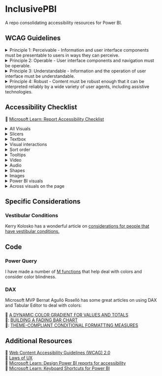 # InclusivePBI
A repo consolidating accessibility resources for Power BI.

## WCAG Guidelines

<details>
<summary> Principle 1: Perceivable - Information and user interface components must be presentable to users in ways they can perceive. </summary><br />

| Number | Title | Guideline |
| ------ | ----- | --------- |
| 1.1 | Text Alternatives | :link: [Provide text alternatives for any non-text content so that it can be changed into other forms people need, such as large print, braille, speech, symbols or simpler language.](https://www.w3.org/TR/UNDERSTANDING-WCAG20/text-equiv.html) |
| 1.2 | Time-based Media | :link: [Provide alternatives for time-based media.](https://www.w3.org/TR/UNDERSTANDING-WCAG20/media-equiv.html)|
| 1.3 | Adaptable | :link: [Create content that can be presented in different ways (for example simpler layout) without losing information or structure.](https://www.w3.org/TR/UNDERSTANDING-WCAG20/content-structure-separation.html) |
| 1.4 | Distinguishable | :link: [Make it easier for users to see and hear content including separating foreground from background.](https://www.w3.org/TR/UNDERSTANDING-WCAG20/visual-audio-contrast.html) |

<br />

</details>

<details>
<summary> Principle 2: Operable - User interface components and navigation must be operable.</summary> 
<br />

| Number | Title | Guideline |
| ------ | ----- | --------- |
| 2.1 | Keyboard Accessible | :link: [Make all functionality available from a keyboard.](https://www.w3.org/TR/UNDERSTANDING-WCAG20/keyboard-operation.html) |
| 2.2 | Enough Time | :link: [Provide users enough time to read and use content.](https://www.w3.org/TR/UNDERSTANDING-WCAG20/time-limits.html) |
| 2.3 | Seizures | :link: [Do not design content in a way that is known to cause seizures.](https://www.w3.org/TR/UNDERSTANDING-WCAG20/seizure.html) |
| 2.4 | Navigable | :link: [Provide ways to help users navigate, find content, and determine where they are.](https://www.w3.org/TR/UNDERSTANDING-WCAG20/navigation-mechanisms.html) |

<br />

</details>

<details>
<summary> Principle 3: Understandable - Information and the operation of user interface must be understandable. </summary>
<br />

| Number | Title | Guideline |
| ------ | ----- | --------- |
| 3.1 | Readable | :link: [Make text content readable and understandable.](https://www.w3.org/TR/UNDERSTANDING-WCAG20/meaning.html) |
| 3.2 | Predictable | :link: [Make Web pages appear and operate in predictable ways.](https://www.w3.org/TR/UNDERSTANDING-WCAG20/consistent-behavior.html) |
| 3.3 | Input Assistance | :link: [Help users avoid and correct mistakes.](https://www.w3.org/TR/UNDERSTANDING-WCAG20/minimize-error.html) |

<br />

</details>

<details>
<summary> Principle 4: Robust - Content must be robust enough that it can be interpreted reliably by a wide variety of user agents, including assistive technologies. </summary> 
<br />

| Number | Title | Guideline |
| ------ | ----- | --------- |
| 4.1 | Compatible | :link: [Maximize compatibility with current and future user agents, including assistive technologies.](https://www.w3.org/TR/UNDERSTANDING-WCAG20/ensure-compat.html) |

<br />

</details>

## Accessibility Checklist

🔗 [Microsoft Learn: Report Accessibility Checklist](https://learn.microsoft.com/en-us/power-bi/create-reports/desktop-accessibility-creating-reports#report-accessibility-checklist)

<details>
<summary>All Visuals</summary>

- [ ] Ensure color contrast between title, axis label, and data label text and the background are at least 4.5:1.
- [ ] Avoid using color as the only means of conveying information. Use text or icons to supplement or replace the color.
- [ ] Replace unnecessary jargon or acronyms.
- [ ] Ensure alt text is added to all non-decorative visuals on the page.
- [ ] Check that your report page works for users with color vision deficiency.
</details>

<details>
<summary>Slicers</summary>
  
- [ ]  If you have a collection of several slicers on your report pages, ensure your design is consistent across pages. Use the same font, colors, and spatial position as much as possible.
</details>

<details>
<summary>Textbox</summary>

- [ ] Ensure color contrast between font and background are at least 4.5:1.
- [ ] Make sure to put text contents in the alt text box so screen readers can read them.
</details>

<details>
<summary>Visual interactions</summary>
  
- [ ] Is key information only accessible through an interaction? If so, rearrange your visuals so they're pre-filtered to make the important conclusion more obvious.
- [ ] Are you using bookmarks for navigation? Try navigating your report with a keyboard to ensure the experience is acceptable for keyboard-only users.
</details>

<details>
<summary>Sort order</summary>
  
- [ ] Have you purposefully set the sort order of each visual on the page? The accessible Show Data table shows the data in the sort order you have set on the visual.
</details>

<details>
<summary>Tooltips</summary>
  
- [ ] Don't use tooltips to convey important information. Users with motor issues and users who don't use a mouse will have difficulties accessing them.
- [ ] Do add tooltips to charts as ancillary information. It's included in the accessible Show Data table for each visual.
</details>

<details>
<summary>Video</summary>
  
- [ ] Avoid video that automatically starts when the page is rendered.
- [ ] Ensure your video has captions, or provide a transcript.
</details>

<details>
<summary>Audio</summary>
  
- [ ] Avoid audio that automatically starts when the page is rendered.
- [ ] Provide a transcript for any audio.
</details>

<details>
<summary>Shapes</summary>
  
- [ ] Make sure any decorative shapes are marked as hidden in tab order, so they aren't announced by a screen reader.
- [ ] Avoid using too many decorative shapes to the point where they're distracting.
- [ ] When using shapes to call out data points, use alt text to explain what is being called out.
</details>

<details>
<summary>Images</summary>
  
- [ ] When using images to call out data points, use alt text to explain what is being called out.
- [ ] Make sure any decorative images are marked as hidden in tab order, so they aren't announced by a screen reader.
- [ ] Avoid using too many decorative images, to the point where they're distracting.
</details>

<details>
<summary>Power BI visuals</summary>
  
- [ ] Check the accessible Show Data table for Power BI visuals. If the information shown isn't enough, look for another visual.
- [ ] If you use the Play Axis custom visual, ensure it doesn't auto play. Make it obvious that the user must press the play/pause button to start/stop the changing values.
</details>

<details>
<summary>Across visuals on the page</summary>
  
- [ ] Set tab order and turn off tab order (mark the item as hidden) on any decorative items.
</details>

##  Specific Considerations 

### Vestibular Conditions

Kerry Kolosko has a wonderful article on [considerations for people that have vestibular conditions.](https://kerrykolosko.com/drop-the-drop-shadows/)

## Code

### Power Query

I have made a number of [M functions](https://github.com/cbaragao/InclusivePBI/tree/main/PQ) that help deal with colors and consider color blindness.

### DAX

Microsoft MVP Bernat Agulló Roselló has some great articles on using DAX and Tabular Editor to deal with colors:

🔗 [A DYNAMIC COLOR GRADIENT FOR VALUES AND TOTALS](https://www.esbrina-ba.com/conditional-formatting-with-a-dynamic-divergent-color-gradient-for-values-and-totals/) <br />
🔗: [BUILDING A FADING BAR CHART](https://www.esbrina-ba.com/building-a-fading-bar-chart/) <br />
🔗: [THEME-COMPLIANT CONDITIONAL FORMATTING MEASURES](https://www.esbrina-ba.com/theme-compliant-conditional-formatting-measures/) <br />

## Additional Resources
🔗 [Web Content Accessibility Guidelines (WCAG) 2.0](https://www.w3.org/TR/WCAG20/) <br />
🔗 [Laws of UX](https://lawsofux.com/) <br />
🔗 [Microsoft Learn: Design Power BI reports for accessibility](https://learn.microsoft.com/en-us/power-bi/create-reports/desktop-accessibility-creating-reports)  <br />
🔗 [Microsoft Learn: Keyboard Shortcuts for Power BI](https://learn.microsoft.com/en-us/power-bi/create-reports/desktop-accessibility-keyboard-shortcuts)
